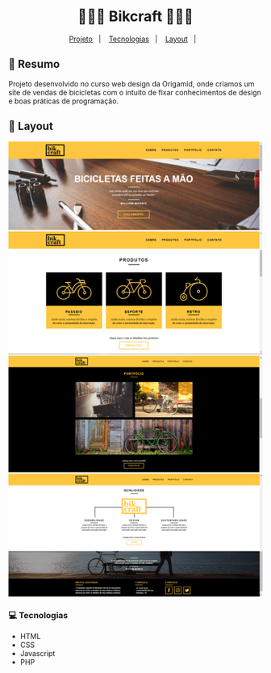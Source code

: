 <h1 align="center">
  🚴🏻‍♂️ Bikcraft 🚴🏻‍♂️
</h1>

<p align="center">
<a href="#-projeto">Projeto</a>&nbsp;&nbsp;&nbsp;|&nbsp;&nbsp;&nbsp;
  <a href="#-tecnologias">Tecnologias</a>&nbsp;&nbsp;&nbsp;|&nbsp;&nbsp;&nbsp;  
  <a href="#-layout">Layout</a>&nbsp;&nbsp;&nbsp;|&nbsp;&nbsp;&nbsp;
</p>

## 🚀 Resumo

Projeto desenvolvido no curso web design da Origamid, onde criamos um site de vendas de bicicletas com o intuito de fixar conhecimentos de design e boas práticas de programação.


## 🎨 Layout

![Layout do projeto](https://github.com/fabricioig863/bikcraft/blob/master/layout/Layout%2001.png)
![Layout do projeto](https://github.com/fabricioig863/bikcraft/blob/master/layout/Layout%2002.png)
![Layout do projeto](https://github.com/fabricioig863/bikcraft/blob/master/layout/Layout%2003.png)
![Layout do projeto](https://github.com/fabricioig863/bikcraft/blob/master/layout/Layout%2004.png)

### 💻 Tecnologias 

- HTML
- CSS
- Javascript
- PHP

